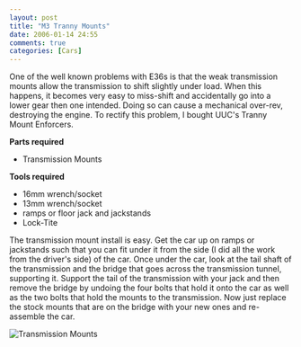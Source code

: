 ```yaml
---
layout: post
title: "M3 Tranny Mounts"
date: 2006-01-14 24:55
comments: true
categories: [Cars]
---
```

One of the well known problems with E36s is that the weak transmission mounts allow the transmission to shift slightly under load. When this happens, it becomes very easy to miss-shift and accidentally go into a lower gear then one intended. Doing so can cause a mechanical over-rev, destroying the engine. To rectify this problem, I bought UUC's Tranny Mount Enforcers.

**Parts required**

* Transmission Mounts

**Tools required**

* 16mm wrench/socket
* 13mm wrench/socket
* ramps or floor jack and jackstands
* Lock-Tite

The transmission mount install is easy. Get the car up on ramps or jackstands such that you can fit under it from the side (I did all the work from the driver's side) of the car. Once under the car, look at the tail shaft of the transmission and the bridge that goes across the transmission tunnel, supporting it. Support the tail of the transmission with your jack and then remove the bridge by undoing the four bolts that hold it onto the car as well as the two bolts that hold the mounts to the transmission. Now just replace the stock mounts that are on the bridge with your new ones and re-assemble the car.

<img src="http://dinomite.net/wp-content/images/tranny_mounts.jpg" alt="Transmission Mounts" />
